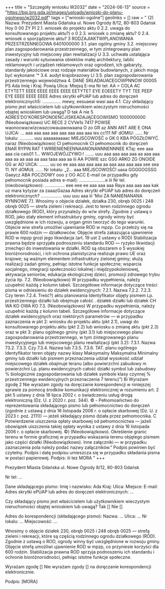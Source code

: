 +++
title = "Szczegóły wniosku W2032"
date = "2024-06-13"
source = "https://bip.brg.gda.pl/images/uploads/wnioski-do-planu-ogolnego/w2032.pdf"
tags = ["wnioski-ogolne"]
geolinks = []
raw = " (2) Nazwa: Prezydent Miasta Gdańska ul. Nowe Ogrody 8/12, 80-803 Gdańsk Hoy 0  00 ŻY PI 2.1. wniosek do projektu aktu 0 2.2. uwaga do konsultowanego projektu aktu?) o 0 2.3. wniosek o zmianę aktu? 0 2.4. wniosek o sporządzenie aktu? 3 RODZAJIAKTWIPLANOWANIA PRZESTRZENNEGOWA 6401000000 3.1. plan ogólny gminy 3.2. miejscowy plan zagospodarowania przestrzennego, w tym zintegrowany plan inwestycyjny lub miejscowy plan rewitalizacji U 3.3. uchwała ustalająca zasady i warunki sytuowania obiektów małej architektury, tablic reklamowych i urządzeń reklamowych oraz ogrodzeń, ich gabaryty, standardy jakościowe oraz rodzaje materiałów budowlanych, z jakich mogą być wykonane '* 3.4. audyt krajobrazowy LI 3.5. plan zagospodarowania przestrzennego województwa 4. DANE SKŁADAUACEGOWPNNOW 00005 PS Ada Imię i Kraj: Powią Ulica: Miejsq E-ma Nr tel: AA = COLA AC ETYTETT EEEE EEEE EEEE EEEE EETYTET EYE EOEEETY TYT TEE PEEP EYE EEEE EEEE EEEE Adres skrytki ePUAP lub adres do doręczeń elektronicznych5: ............... mewy, eesuaeai wasi aaa 4.1. Czy składający pismo jest właścicielem lub użytkownikiem wieczystym nieruchomości objętej wnioskiem lub uwagą? D tak A nie 5 ADRES'DO'KORESPONOEŃCJ(SKEADAJĄCEGOWISMO 1000000000 (Nieobowiązkowo) UC RECE 2 CVVe1s 7417 POWSE waonocwacwizcwazcowauawowaana O zo GR az ANN ANT ARE E ONA UJICA: ... aaa aaa aaa aaa aaa aaa aaa aaa ies cc111 NF dOMIU: ...... Nr lokalu: ........... uuu aaaaaaaaaac MIEJSCOWOŚĆ o GK 0 KBA PÓGZŁOWYĆ. naraz (Nieobowiązkowo) CI pełnomocnik CI pełnomocnik do doręczeń ENAR RYPIN RAT 1 WRRENIENEENNAANONANNNENNNEE KTaj: eee aaa aaa cia cais01 1... WWOJEWÓJZYWO:! ....... uuu aaa aaa aaa aaa aa aaa aaa aaa aa aa aaa aa aaa taaa aaa aa iii AA POWIE szc GSG ARKO ZG ONOIDE GG ar AO UliCA: ........ uu oo ee aaa aaa aaa aaa aa aaa aaa aaa aaa see sea 11. NY dOMUŁ ...... Nr lokalu: „2... aaa MIEJSCOWOŚĆ! uasa GGGGOGSSG Gaeycz ABA POCZIOWY ooo z OO ACC E-mail (w przypadku gdy pełnomocnik posiada adres e-mail): .....................e iii Nr tel. (nieobowiązkowo): ................ eee eee ee aaa aaa aaa Raya aaa aaa aaa kak uz mara kytyzar za zaaazGazaa Adres skrytki ePUAP lub adres do doręczeń elektronicznych? ................. uuu uuu aaa iii 'Moi ZA NANIENANANA RYNNOWE 7.1. Wnosimy o objecie działek, działka 230, obręb 0025 i 248 obręb 0025 — strefa zieleni i rekreacji. Jest to teren rodzinnego ogrodu działkowego (ROD), który przynależy do w/w strefy. Zgodnie z ustawą o ROD, jako stały element infrastruktury gminy, ogrody winny być uwzględnione w ich rozwoju, a organ gmin tworzyć do tego warunki. Objecie wiw strefa umożliwi ujawnianie ROD w mpzp. Co przełoży się na prawie 600 rodzin — działkowców. Objęcie strefa zakazująca ujawnienie ROD w mpzp grozi jego likwidacja (art. 19 ust 2 ustawy o ROD) Stabilizacja prawna będzie sprzyjała podnoszeniu standardu ROD — ryzyko likwidacji zniechęci do inwestowania w działki. ROD są obszarem o 5 wysokiej bioróżnorodności, i ich ochrona planistyczna realizuje prawo UE oraz krajowe; są ważnym elementem infrastruktury zielonej gminy; służą realizacji zadań gminy, pełniąc istotne funkcje społeczne; wsparcia socjalnego, integracji społeczności lokalnej i międzypokoleniowej, aktywacja seniorów, edukacja ekologicznej dzieci, promocji zdrowego trybu życia itp. 7.2. (Nieobowiązkowo) W przypadku wypełnienia, należy uzupełnić każdą z kolumn tabeli. Szczegółowe informacje dotyczące treści pisma w odniesieniu do działek ewidencyjnych: 7.2.1. Nazwa 7.2.2. 7.2.3. Czy teren 7.2.4. Treść?) aktu planowania Identyfikator objęty pismem Lp.  przestrzennego działki lub obejmuje całość . działek działki lub działek CH WA KO OWA KO 7.3. (Nieobowiązkowo) W przypadku wypełnienia, należy uzupełnić każdą z kolumn tabeli. Szczegółowe informacje dotyczące działek ewidencyjnych oraz niektórych parametrów — w przypadku zaznaczenia w pkt 2: wniosku do projektu aktu (pkt 2.1), uwagi do konsultowanego projektu aktu (pkt 2.2) lub wniosku o zmianę aktu (pkt 2.3) oraz w pkt 3: planu ogólnego gminy (pkt 3.1) lub miejscowego planu zagospodarowania przestrzennego, w tym zintegrowanego planu inwestycyjnego lub miejscowego planu rewitalizacji (pkt 3.2): 7.3.1. Nazwa 73.2. 7.3.3. Czy 7.3.4. Nazwa lub 7.3.5. 7.3.6. TAT. planu ogólnego Identyfikator teren objęty nazwy klasy Maksymalny Maksymalna Minimalny gminy lub działki lub pismem przeznaczenia udział wysokość udział miejscowego działek obajmuje teranu (albo powierzchni  zabudowy m  powierzchni Lp. planu ewidencyjnych całość działki symbol lub zabudowy % biologicznie zagospodarowania lub działek symbole klasy czynnej % przestrzennego ewidencyjnych  przeznaczenia 7 terenu)”) Bi Wyrażam zgodę 2 Nie wyrażam zgody na doręczanie korespondencji w niniejszej sprawie za pomocą środków komunikacji elektronicznej w rozumieniu art. 2 pkt 5 ustawy z dnia 18 lipca 2002 r. o świadczeniu usług drogą elektroniczną (Dz. U. z 2020 r. poz. 344). © - Pełnomoańictwo do reprezentowania składającego pismo lub pełnomocnictwo do doręczeń (zgodnie z ustawą z dnia 16 listopada 2006 r. o opłacie skarbowej (Dz. U. z 2023 r. poz. 2111)) — jeżeli składający pismo działa przez pełnomocnika. C Potwierdzenie uiszczenia opłaty skarbowej od pełnomocnictwa — jażeli obowiązek uiszczenia takiej opłaty wynika z ustawy z dnia 16 listopada 2006 r. o opłacie skarbowej. ©) (Nieobowiązkowo). Określenie granic terenu w formie graficznej w przypadku wskazania terenu objętego pismem jako części działki (Nieobowiązkowo). Inne załączniki — w przypadku zaznaczenia pola należy podać nazwy załączników.” Podpis powinien być czytelny. Podpis i datę podpisu umieszcza się w przypadku składania pisma w postaci papierowej. Podpis: iii tez MORA "
+++

Prezydent Miasta Gdańska
ul. Nowe Ogrody 8/12, 80-803 Gdańsk

Nr tel: ...

Dane składającego pismo:
Imię i nazwisko: Ada
Kraj:
Ulica:
Miejsce:
E-mail:
Adres skrytki ePUAP lub adres do doręczeń elektronicznych: ...

Czy składający pismo jest właścicielem lub użytkownikiem wieczystym nieruchomości objętej wnioskiem lub uwagą?
Tak [] Nie []

Adres do korespondencji (składającego pismo):
Nazwa: ...
Ulica: ...
Nr lokalu: ...
Miejscowość: ...

Wnosimy o objęcie działek 230, obręb 0025 i 248 obręb 0025 — strefą zieleni i rekreacji, które są częścią rodzinnego ogrodu działkowego (ROD). Zgodnie z ustawą o ROD, ogrody winny być uwzględnione w rozwoju gminy. Objęcie strefą umożliwi ujawnienie ROD w mpzp, co przyniesie korzyści dla 600 rodzin. Stabilizacja prawna ROD sprzyja podnoszeniu ich standardu i ochronie bioróżnorodności, pełniąc istotne funkcje społeczne.

Wyrażam zgodę [] Nie wyrażam zgody [] na doręczanie korespondencji elektronicznie.

Podpis:
[MORA]


